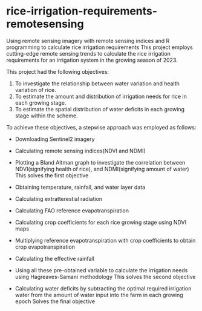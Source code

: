 # rice-irrigation-requirements-remotesensing
Using remote sensing imagery with remote sensing indices and R programming to calculate rice irrigation requirements
This project employs cutting-edge remote sensing trends to calculate the rice irrigation requirements for an irrigation system in the growing season of 2023.

This project had the following objectives:

1.  To investigate the relationship between water variation and health variation of rice.
2.  To estimate the amount and distribution of irrigation needs for rice in each growing stage.
3.  To estimate the spatial distribution of water deficits in each growing stage within the scheme.

To achieve these objectives, a stepwise approach was employed as follows:
- Downloading Sentinel2 imagery
- Calculating remote sensing indices(NDVI and NDMI)
- Plotting a Bland Altman graph to investigate the correlation between NDVI(signifying health of rice), and NDMI(signifying amount of water)
This solves the first objective

- Obtaining temperature, rainfall, and water layer data
- Calculating extratterestial radiation
- Calculating FAO reference evapotranspiration
- Calculating crop coefficients for each rice growing stage using NDVI maps
- Multiplying reference evapotranspiration with crop coefficients to obtain crop evapotranspiration
- Calculating the effective rainfall
- Using all these pre-obtained variable to calculate the irrigation needs using Hagreaves-Samani methodology
This solves the second objective

- Calculating water deficits by subtracting the optimal required irrigation water from the amount of water input into the farm in each growing epoch
Solves the final objective
